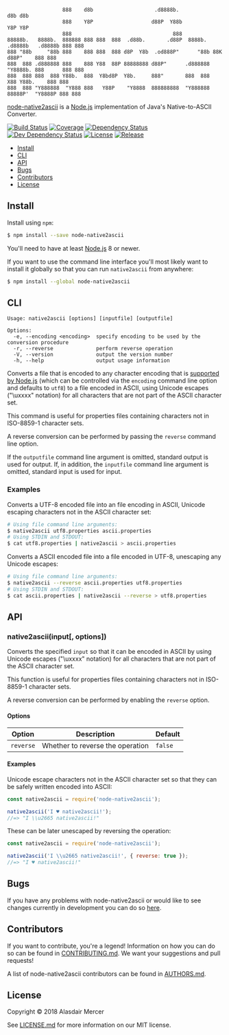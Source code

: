                       888    d8b                    .d8888b.                             d8b d8b
                      888    Y8P                   d88P  Y88b                            Y8P Y8P
                      888                                 888
    88888b.   8888b.  888888 888 888  888  .d88b.       .d88P  8888b.  .d8888b   .d8888b 888 888
    888 "88b     "88b 888    888 888  888 d8P  Y8b  .od888P"      "88b 88K      d88P"    888 888
    888  888 .d888888 888    888 Y88  88P 88888888 d88P"      .d888888 "Y8888b. 888      888 888
    888  888 888  888 Y88b.  888  Y8bd8P  Y8b.     888"       888  888      X88 Y88b.    888 888
    888  888 "Y888888  "Y888 888   Y88P    "Y8888  888888888  "Y888888  88888P'  "Y8888P 888 888

[node-native2ascii](https://github.com/neocotic/node-native2ascii) is a [Node.js](https://nodejs.org) implementation of
Java's Native-to-ASCII Converter.

[![Build Status](https://img.shields.io/travis/neocotic/node-native2ascii/develop.svg?style=flat-square)](https://travis-ci.org/neocotic/node-native2ascii)
[![Coverage](https://img.shields.io/codecov/c/github/neocotic/node-native2ascii/develop.svg?style=flat-square)](https://codecov.io/gh/neocotic/node-native2ascii)
[![Dependency Status](https://img.shields.io/david/neocotic/node-native2ascii.svg?style=flat-square)](https://david-dm.org/neocotic/node-native2ascii)
[![Dev Dependency Status](https://img.shields.io/david/dev/neocotic/node-native2ascii.svg?style=flat-square)](https://david-dm.org/neocotic/node-native2ascii?type=dev)
[![License](https://img.shields.io/npm/l/node-native2ascii.svg?style=flat-square)](https://github.com/neocotic/node-native2ascii/blob/master/LICENSE.md)
[![Release](https://img.shields.io/npm/v/node-native2ascii.svg?style=flat-square)](https://www.npmjs.com/package/node-native2ascii)

* [Install](#install)
* [CLI](#cli)
* [API](#api)
* [Bugs](#bugs)
* [Contributors](#contributors)
* [License](#license)

## Install

Install using `npm`:

``` bash
$ npm install --save node-native2ascii
```

You'll need to have at least [Node.js](https://nodejs.org) 8 or newer.

If you want to use the command line interface you'll most likely want to install it globally so that you can run
`native2ascii` from anywhere:

``` bash
$ npm install --global node-native2ascii
```

## CLI

    Usage: native2ascii [options] [inputfile] [outputfile]

    Options:
      -e, --encoding <encoding>  specify encoding to be used by the conversion procedure
      -r, --reverse              perform reverse operation
      -V, --version              output the version number
      -h, --help                 output usage information

Converts a file that is encoded to any character encoding that is
[supported by Node.js](https://nodejs.org/dist/latest-v8.x/docs/api/buffer.html#buffer_buffers_and_character_encodings)
(which can be controlled via the `encoding` command line option and defaults to `utf8`) to a file encoded in ASCII,
using Unicode escapes ("\uxxxx" notation) for all characters that are not part of the ASCII character set.

This command is useful for properties files containing characters not in ISO-8859-1 character sets.

A reverse conversion can be performed by passing the `reverse` command line option.

If the `outputfile` command line argument is omitted, standard output is used for output. If, in addition, the
`inputfile` command line argument is omitted, standard input is used for input.

### Examples

Converts a UTF-8 encoded file into an file encoding in ASCII, Unicode escaping characters not in the ASCII character
set:

``` bash
# Using file command line arguments:
$ native2ascii utf8.properties ascii.properties
# Using STDIN and STDOUT:
$ cat utf8.properties | native2ascii > ascii.properties
```

Converts a ASCII encoded file into a file encoded in UTF-8, unescaping any Unicode escapes:

``` bash
# Using file command line arguments:
$ native2ascii --reverse ascii.properties utf8.properties
# Using STDIN and STDOUT:
$ cat ascii.properties | native2ascii --reverse > utf8.properties
```

## API

### native2ascii(input[, options])

Converts the specified `input` so that it can be encoded in ASCII by using Unicode escapes ("\uxxxx" notation) for all
characters that are not part of the ASCII character set.

This function is useful for properties files containing characters not in ISO-8859-1 character sets.

A reverse conversion can be performed by enabling the `reverse` option.

#### Options

| Option    | Description                      | Default |
| --------- | -------------------------------- | ------- |
| `reverse` | Whether to reverse the operation | `false` |

#### Examples

Unicode escape characters not in the ASCII character set so that they can be safely written encoded into ASCII:

``` javascript
const native2ascii = require('node-native2ascii');

native2ascii('I ♥ native2ascii!');
//=> "I \\u2665 native2ascii!"
```

These can be later unescaped by reversing the operation:

``` javascript
const native2ascii = require('node-native2ascii');

native2ascii('I \\u2665 native2ascii!', { reverse: true });
//=> "I ♥ native2ascii!"
```

## Bugs

If you have any problems with node-native2ascii or would like to see changes currently in development you can do so
[here](https://github.com/neocotic/node-native2ascii/issues).

## Contributors

If you want to contribute, you're a legend! Information on how you can do so can be found in
[CONTRIBUTING.md](https://github.com/neocotic/node-native2ascii/blob/master/CONTRIBUTING.md). We want your suggestions
and pull requests!

A list of node-native2ascii contributors can be found in
[AUTHORS.md](https://github.com/neocotic/node-native2ascii/blob/master/AUTHORS.md).

## License

Copyright © 2018 Alasdair Mercer

See [LICENSE.md](https://github.com/neocotic/node-native2ascii/raw/master/LICENSE.md) for more information on our MIT
license.
